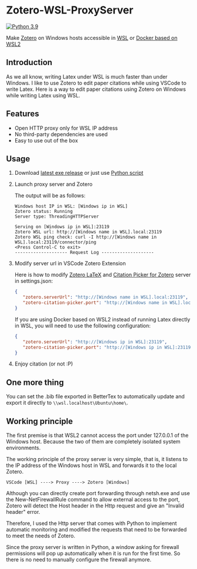 # Zotero-WSL-ProxyServer

[![Python 3.9](https://img.shields.io/badge/python-3.9-blue.svg)](https://www.python.org/downloads/release/python-390/)

Make [Zotero](https://learn.microsoft.com/en-us/windows/wsl/install) on Windows hosts accessible in [WSL](https://learn.microsoft.com/en-us/windows/wsl/install) or [Docker based on WSL2](https://docs.docker.com/desktop/wsl/)

## Introduction

As we all know, writing Latex under WSL is much faster than under Windows. I like to use Zotero to edit paper citations while using VSCode to write Latex. Here is a way to edit paper citations using Zotero on Windows while writing Latex using WSL.

## Features

- Open HTTP proxy only for WSL IP address
- No third-party dependencies are used
- Easy to use out of the box

## Usage

1. Download [latest exe release](https://github.com/XFY9326/Zotero-WSL-ProxyServer/releases/latest) or just use [Python script](https://raw.githubusercontent.com/XFY9326/Zotero-WSL-ProxyServer/master/main.py)

2. Launch proxy server and Zotero

   The output will be as follows:

    ```
   Windows host IP in WSL: [Windows ip in WSL]
   Zotero status: Running
   Server type: ThreadingHTTPServer
   
   Serving on [Windows ip in WSL]:23119
   Zotero WSL url: http://[Windows name in WSL].local:23119
   Zotero WSL ping check: curl -I http://[Windows name in WSL].local:23119/connector/ping
   <Press Control-C to exit>
   -------------------- Request Log --------------------
    ```

3. Modify server url in VSCode Zotero Extension

   Here is how to modify [Zotero LaTeX](https://marketplace.visualstudio.com/items?itemName=bnavetta.zoterolatex) and [Citation Picker for Zotero](https://marketplace.visualstudio.com/items?itemName=mblode.zotero) server in settings.json:

   ```json
   {
      "zotero.serverUrl": "http://[Windows name in WSL].local:23119",
      "zotero-citation-picker.port": "http://[Windows name in WSL].local:23119/better-bibtex/cayw?format=pandoc"
   }
   ```

   If you are using Docker based on WSL2 instead of running Latex directly in WSL, you will need to use the following configuration:

   ```json
   {
      "zotero.serverUrl": "http://[Windows ip in WSL]:23119",
      "zotero-citation-picker.port": "http://[Windows ip in WSL]:23119/better-bibtex/cayw?format=pandoc"
   }
   ```

5. Enjoy citation (or not :P)

## One more thing

You can set the .bib file exported in BetterTex to automatically update and export it directly to ``\\wsl.localhost\Ubuntu\home\``.

## Working principle

The first premise is that WSL2 cannot access the port under 127.0.0.1 of the Windows host. Because the two of them are completely isolated system environments.

The working principle of the proxy server is very simple, that is, it listens to the IP address of the Windows host in WSL and forwards it to the local Zotero.

```
VSCode [WSL] ----> Proxy ----> Zotero [Windows]
```

Although you can directly create port forwarding through netsh.exe and use the New-NetFirewallRule command to allow external access to the port, Zotero will detect the Host header
in the Http request and give an "Invalid header" error.

Therefore, I used the Http server that comes with Python to implement automatic monitoring and modified the requests that need to be forwarded to meet the needs of Zotero.

Since the proxy server is written in Python, a window asking for firewall permissions will pop up automatically when it is run for the first time. So there is no need to manually
configure the firewall anymore.
